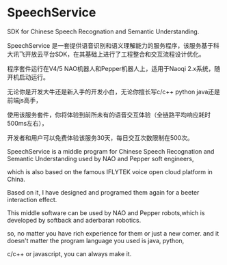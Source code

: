# SpeechService
SDK for Chinese Speech Recognation and Semantic Understanding.  

SpeechService 是一套提供语音识别和语义理解能力的服务程序，该服务基于科大讯飞开放云平台SDK，在其基础上进行了工程整合和交互流程设计优化。

程序套件运行在V4/5 NAO机器人和Pepper机器人上，适用于Naoqi 2.x系统，随开机启动运行。

无论你是开发大牛还是新入手的开发小白，无论你擅长写c/c++ python java还是前端js高手，

使用该服务套件，你将体验到前所未有的语音交互体验（全链路平均响应耗时500ms左右），

开发者和用户可以免费体验该服务30天，每日交互次数限制在500次。

SpeechService is a middle program for Chinese Speech Recognation and Semantic Understanding used by NAO and Pepper soft engineers, 

which is also based on the famous IFLYTEK voice open cloud platform in China.

Based on it, I have designed and programed them again for a beeter interaction effect.

This middle software can be used by NAO and Pepper robots,which is developed by softback and aderbaran robotics.

so, no matter you have rich experience for them or just a new comer. and it doesn't matter the program language you used is java, python,

c/c++ or javascript, you can always make it.


